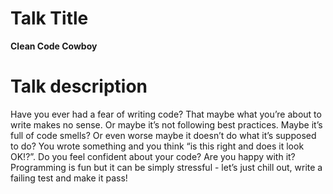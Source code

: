 # Talk Title

**Clean Code Cowboy**

# Talk description

Have you ever had a fear of writing code? That maybe what you’re about to write makes no sense. Or maybe it’s not following best practices. Maybe it’s full of code smells? Or even worse maybe it doesn’t do what it’s supposed to do? You wrote something and you think “is this right and does it look OK!?”. Do you feel confident about your code? Are you happy with it? Programming is fun but it can be simply stressful - let’s just chill out, write a failing test and make it pass!
